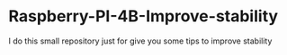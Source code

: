 # Raspberry-PI-4B-Improve-stability
I do this small repository just for give you some tips to improve stability
